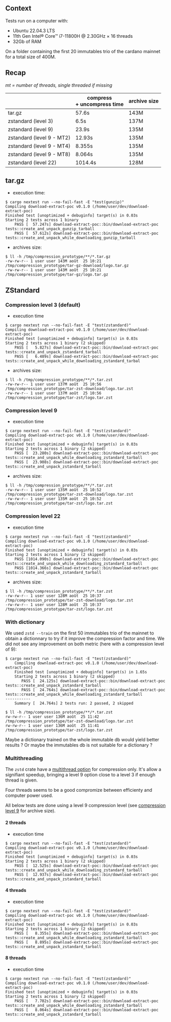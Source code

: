 
## Context

Tests run on a computer with:
* Ubuntu 22.04.3 LTS
* 11th Gen Intel® Core™ i7-11800H @ 2.30GHz × 16 threads
* 32Gb of RAM

On a folder containing the first 20 immutables trio of the cardano mainnet for a total size of 400M.

## Recap
_mt = number of threads, single threaded if missing_

|                           | compress <br/>+ uncompress time | archive size |
|---------------------------|---------------------------------|--------------|
| tar.gz                    | 57.6s                           | 143M         |
| zstandard (level  3)      | 6.5s                            | 137M         |
| zstandard (level  9)      | 23.9s                           | 135M         |
| zstandard (level 9 - MT2) | 12.93s                          | 135M         |
| zstandard (level 9 - MT4) | 8.355s                          | 135M         |
| zstandard (level 9 - MT8) | 8.064s                          | 135M         |
| zstandard (level 22)      | 1014.4s                         | 128M         |

## tar.gz

* execution time:
```shell
$ cargo nextest run --no-fail-fast -E "test(gunzip)"
Compiling download-extract-poc v0.1.0 (/home/user/dev/download-extract-poc)
Finished test [unoptimized + debuginfo] target(s) in 0.03s
Starting 2 tests across 1 binary
    PASS [  57.247s] download-extract-poc::bin/download-extract-poc tests::create_and_unpack_gunzip_tarball
    PASS [  57.612s] download-extract-poc::bin/download-extract-poc tests::create_and_unpack_while_downloading_gunzip_tarball
```
* archives size:
```shell
$ ll -h /tmp/compression_prototype/**/*.tar.gz
-rw-rw-r-- 1 user user 143M août  25 10:21 /tmp/compression_prototype/tar-gz-download/logo.tar.gz
-rw-rw-r-- 1 user user 143M août  25 10:21 /tmp/compression_prototype/tar-gz/logo.tar.gz
```

## ZStandard

### Compression level 3 (default)

* execution time
```shell
$ cargo nextest run --no-fail-fast -E "test(zstandard)"
Compiling download-extract-poc v0.1.0 (/home/user/dev/download-extract-poc)
Finished test [unoptimized + debuginfo] target(s) in 0.03s
Starting 2 tests across 1 binary (2 skipped)
    PASS [   5.827s] download-extract-poc::bin/download-extract-poc tests::create_and_unpack_zstandard_tarball
    PASS [   6.489s] download-extract-poc::bin/download-extract-poc tests::create_and_unpack_while_downloading_zstandard_tarbal
```
* archives size:
```shell
$ ll -h /tmp/compression_prototype/**/*.tar.zst
-rw-rw-r-- 1 user user 137M août  25 10:56 /tmp/compression_prototype/tar-zst-download/logo.tar.zst
-rw-rw-r-- 1 user user 137M août  25 10:56 /tmp/compression_prototype/tar-zst/logo.tar.zst
```

### Compression level 9

* execution time
```shell
$ cargo nextest run --no-fail-fast -E "test(zstandard)"
Compiling download-extract-poc v0.1.0 (/home/user/dev/download-extract-poc)
Finished test [unoptimized + debuginfo] target(s) in 0.03s
Starting 2 tests across 1 binary (2 skipped)
    PASS [  23.280s] download-extract-poc::bin/download-extract-poc tests::create_and_unpack_while_downloading_zstandard_tarball
    PASS [  23.908s] download-extract-poc::bin/download-extract-poc tests::create_and_unpack_zstandard_tarball
```
* archives size:
```shell
$ ll -h /tmp/compression_prototype/**/*.tar.zst
-rw-rw-r-- 1 user user 135M août  25 10:52 /tmp/compression_prototype/tar-zst-download/logo.tar.zst
-rw-rw-r-- 1 user user 135M août  25 10:52 /tmp/compression_prototype/tar-zst/logo.tar.zst
```

### Compression level 22

* execution time
```shell
$ cargo nextest run --no-fail-fast -E "test(zstandard)"
Compiling download-extract-poc v0.1.0 (/home/user/dev/download-extract-poc)
Finished test [unoptimized + debuginfo] target(s) in 0.03s
Starting 2 tests across 1 binary (2 skipped)
    PASS [1014.090s] download-extract-poc::bin/download-extract-poc tests::create_and_unpack_while_downloading_zstandard_tarball
    PASS [1014.366s] download-extract-poc::bin/download-extract-poc tests::create_and_unpack_zstandard_tarball
```
* archives size:
```shell
$ ll -h /tmp/compression_prototype/**/*.tar.zst
-rw-rw-r-- 1 user user 128M août  25 10:37 /tmp/compression_prototype/tar-zst-download/logo.tar.zst
-rw-rw-r-- 1 user user 128M août  25 10:37 /tmp/compression_prototype/tar-zst/logo.tar.zst
```

### With dictionary

We used `zstd --train` on the first 50 immutables trio of the mainnet to obtain a dictionnary to try if it improve the
compression factor and time.
We did not see any improvement on both metric (here with a compression level of 9):

```shell
$ cargo nextest run --no-fail-fast -E "test(zstandard)"
    Compiling download-extract-poc v0.1.0 (/home/user/dev/download-extract-poc)
    Finished test [unoptimized + debuginfo] target(s) in 1.65s
    Starting 2 tests across 1 binary (2 skipped)
       PASS [  24.125s] download-extract-poc::bin/download-extract-poc tests::create_and_unpack_zstandard_tarball
       PASS [  24.764s] download-extract-poc::bin/download-extract-poc tests::create_and_unpack_while_downloading_zstandard_tarball
-----------
    Summary [  24.764s] 2 tests run: 2 passed, 2 skipped

$ ll -h /tmp/compression_prototype/**/*.tar.zst
rw-rw-r-- 1 user user 136M août  25 11:42 /tmp/compression_prototype/tar-zst-download/logo.tar.zst
rw-rw-r-- 1 user user 136M août  25 11:41 /tmp/compression_prototype/tar-zst/logo.tar.zst
```
Maybe a dictionary trained on the whole immutable db would yield better results ? Or maybe the immutables db is not
suitable for a dictionary ?

### Multithreading

The `zstd` crate have a [multithread option](https://docs.rs/zstd/0.12.4/zstd/stream/write/struct.Encoder.html#method.multithread)
for compression only.
It's allow a signifiant speedup, bringing a level 9 option close to a level 3 if enough thread is given.

Four threads seems to be a good compromize between efficienty and computer power used.

All below tests are done using a level 9 compression level (see [compression level 9](#compression-level-9) for archive size).

#### 2 threads

* execution time
```shell
$ cargo nextest run --no-fail-fast -E "test(zstandard)"
Compiling download-extract-poc v0.1.0 (/home/user/dev/download-extract-poc)
Finished test [unoptimized + debuginfo] target(s) in 0.03s
Starting 2 tests across 1 binary (2 skipped)
    PASS [  12.525s] download-extract-poc::bin/download-extract-poc tests::create_and_unpack_while_downloading_zstandard_tarball
    PASS [  12.937s] download-extract-poc::bin/download-extract-poc tests::create_and_unpack_zstandard_tarball
```

#### 4 threads

* execution time
```shell
$ cargo nextest run --no-fail-fast -E "test(zstandard)"
Compiling download-extract-poc v0.1.0 (/home/user/dev/download-extract-poc)
Finished test [unoptimized + debuginfo] target(s) in 0.03s
Starting 2 tests across 1 binary (2 skipped)
    PASS [   8.355s] download-extract-poc::bin/download-extract-poc tests::create_and_unpack_while_downloading_zstandard_tarball
    PASS [   8.895s] download-extract-poc::bin/download-extract-poc tests::create_and_unpack_zstandard_tarball
```

#### 8 threads

* execution time
```shell
$ cargo nextest run --no-fail-fast -E "test(zstandard)"
Compiling download-extract-poc v0.1.0 (/home/user/dev/download-extract-poc)
Finished test [unoptimized + debuginfo] target(s) in 0.03s
Starting 2 tests across 1 binary (2 skipped)
    PASS [   7.702s] download-extract-poc::bin/download-extract-poc tests::create_and_unpack_while_downloading_zstandard_tarball
    PASS [   8.064s] download-extract-poc::bin/download-extract-poc tests::create_and_unpack_zstandard_tarball
```
